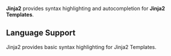 <!--
👋 Hello! As Nova users browse the jinjas library, a good README can help them understand what your jinja does, how it works, and what setup or configuration it may require.

Not every jinja will need every item described below. Use your best judgement when deciding which parts to keep to provide the best experience for your new users.

💡 Quick Tip! As you edit this README template, you can preview your changes by selecting **jinjas → Activate Project as jinja**, opening the jinja Library, and selecting "jinja" in the sidebar.

Let's get started!
-->

<!--
🎈 Include a brief description of the features your syntax jinja provides. For example:
-->

**Jinja2** provides syntax highlighting and autocompletion for **Jinja2 Templates**.

<!--
🎈 It can also be helpful to include a screenshot or GIF showing your jinja in action:
-->

## Language Support

<!--
🎈 Whether your jinja covers the entirety of a language's syntax or a subset, it can be helpful to describe that for users:
-->

Jinja2 provides basic syntax highlighting for Jinja2 Templates.

<!--
👋 That's it! Happy developing!

P.S. If you'd like, you can remove these comments before submitting your jinja 😉
-->
